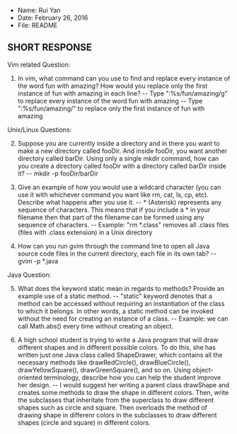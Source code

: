 
 *  Name: Rui Yan
 *  Date: February 26, 2016
 *  File: README


SHORT RESPONSE
-------------------------------------------------------------------------------
Vim related Question:

1) In vim, what command can you use to find and replace every instance of the 
   word fun with amazing? How would you replace only the first instance of fun 
   with amazing in each line?
-- Type ":%s/fun/amazing/g" to replace every instance of the word fun with 
   amazing
-- Type ":%s/fun/amazing/" to replace only the first instance of fun with
   amazing 

Unix/Linux Questions:

2) Suppose you are currently inside a directory and in there you want to make 
   a new directory called fooDir. And inside fooDir, you want another directory 
   called barDir. Using only a single mkdir command, how can you create a 
   directory called fooDir with a directory called barDir inside it? 
-- mkdir -p fooDir/barDir

3) Give an example of how you would use a wildcard character (you can use it 
   with whichever command you want like rm, cat, ls, cp, etc). Describe what 
   happens after you use it. 
-- * (Asterisk) represents any sequence of characters. This means that if you 
   include a * in your filename then that part of the filename can be formed 
   using any sequence of characters.
-- Example: "rm *.class" removes all .class files (files with .class extension) 
             in a Unix directory

4) How can you run gvim through the command line to open all Java source code 
   files in the current directory, each file in its own tab?
-- gvim -p *.java

Java Question:

5) What does the keyword static mean in regards to methods? Provide an example 
   use of a static method. 
-- "static" keyword denotes that a method can be accessed without requiring an 
   instantiation of the class to which it belongs. In other words, a static 
   method can be invoked without the need for creating an instance of a class.
-- Example: we can call Math.abs() every time without creating an object.

6) A high school student is trying to write a Java program that will draw 
   different shapes and in different possible colors. To do this, she has 
   written just one Java class called ShapeDrawer, which contains all the 
   necessary methods like drawRedCircle(), drawBlueCircle(), 
   drawYellowSquare(), drawGreenSquare(), and so on. Using object-oriented 
   terminology, describe how you can help the student improve her design.
-- I would suggest her writing a parent class drawShape and creates some
   methods to draw the shape in different colors. Then, write the subclasses 
   that inheritate from the superclass to draw different shapes such as circle 
   and square. Then overloads the method of drawing shape in differenr colors
   in the subclasses to draw different shapes (circle and square) in different
   colors.

